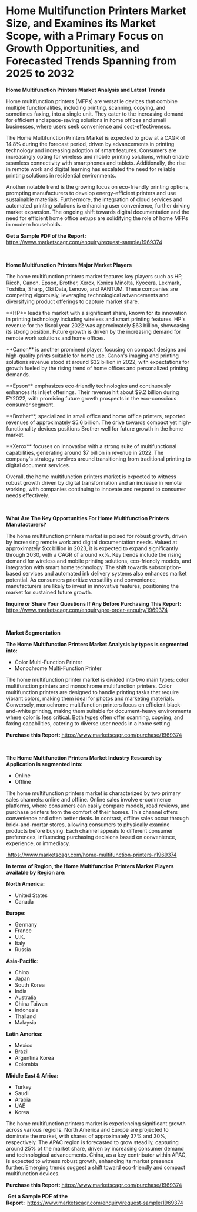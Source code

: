 <p><h1>Home Multifunction Printers Market Size, and Examines its Market Scope, with a Primary Focus on Growth Opportunities, and Forecasted Trends Spanning from 2025 to 2032</h1></p><p><strong>Home Multifunction Printers Market Analysis and Latest Trends</strong></p>
<p><p>Home multifunction printers (MFPs) are versatile devices that combine multiple functionalities, including printing, scanning, copying, and sometimes faxing, into a single unit. They cater to the increasing demand for efficient and space-saving solutions in home offices and small businesses, where users seek convenience and cost-effectiveness. </p><p>The Home Multifunction Printers Market is expected to grow at a CAGR of 14.8% during the forecast period, driven by advancements in printing technology and increasing adoption of smart features. Consumers are increasingly opting for wireless and mobile printing solutions, which enable seamless connectivity with smartphones and tablets. Additionally, the rise in remote work and digital learning has escalated the need for reliable printing solutions in residential environments.</p><p>Another notable trend is the growing focus on eco-friendly printing options, prompting manufacturers to develop energy-efficient printers and use sustainable materials. Furthermore, the integration of cloud services and automated printing solutions is enhancing user convenience, further driving market expansion. The ongoing shift towards digital documentation and the need for efficient home office setups are solidifying the role of home MFPs in modern households.</p></p>
<p><strong>Get a Sample PDF of the Report:&nbsp;</strong> <a href="https://www.marketscagr.com/enquiry/request-sample/1969374?utm_campaign=3320&utm_medium=2&utm_source=Github&utm_content=ia&utm_term=15042025&utm_id=home-multifunction-printers">https://www.marketscagr.com/enquiry/request-sample/1969374</a></p>
<p>&nbsp;</p>
<p><strong>Home Multifunction Printers Major Market Players</strong></p>
<p><p>The home multifunction printers market features key players such as HP, Ricoh, Canon, Epson, Brother, Xerox, Konica Minolta, Kyocera, Lexmark, Toshiba, Sharp, Oki Data, Lenovo, and PANTUM. These companies are competing vigorously, leveraging technological advancements and diversifying product offerings to capture market share.</p><p>**HP** leads the market with a significant share, known for its innovation in printing technology including wireless and smart printing features. HP's revenue for the fiscal year 2022 was approximately $63 billion, showcasing its strong position. Future growth is driven by the increasing demand for remote work solutions and home offices.</p><p>**Canon** is another prominent player, focusing on compact designs and high-quality prints suitable for home use. Canon's imaging and printing solutions revenue stood at around $32 billion in 2022, with expectations for growth fueled by the rising trend of home offices and personalized printing demands.</p><p>**Epson** emphasizes eco-friendly technologies and continuously enhances its inkjet offerings. Their revenue hit about $9.2 billion during FY2022, with promising future growth prospects in the eco-conscious consumer segment.</p><p>**Brother**, specialized in small office and home office printers, reported revenues of approximately $5.6 billion. The drive towards compact yet high-functionality devices positions Brother well for future growth in the home market.</p><p>**Xerox** focuses on innovation with a strong suite of multifunctional capabilities, generating around $7 billion in revenue in 2022. The company's strategy revolves around transitioning from traditional printing to digital document services.</p><p>Overall, the home multifunction printers market is expected to witness robust growth driven by digital transformation and an increase in remote working, with companies continuing to innovate and respond to consumer needs effectively.</p></p>
<p>&nbsp;</p>
<p><strong>What Are The Key Opportunities For Home Multifunction Printers Manufacturers?</strong></p>
<p><p>The home multifunction printers market is poised for robust growth, driven by increasing remote work and digital documentation needs. Valued at approximately $xx billion in 2023, it is expected to expand significantly through 2030, with a CAGR of around xx%. Key trends include the rising demand for wireless and mobile printing solutions, eco-friendly models, and integration with smart home technology. The shift towards subscription-based services and automated ink delivery systems also enhances market potential. As consumers prioritize versatility and convenience, manufacturers are likely to invest in innovative features, positioning the market for sustained future growth.</p></p>
<p><strong>Inquire or Share Your Questions If Any Before Purchasing This Report:</strong> <a href="https://www.marketscagr.com/enquiry/pre-order-enquiry/1969374?utm_campaign=3320&utm_medium=2&utm_source=Github&utm_content=ia&utm_term=15042025&utm_id=home-multifunction-printers">https://www.marketscagr.com/enquiry/pre-order-enquiry/1969374</a></p>
<p>&nbsp;</p>
<p><strong>Market Segmentation</strong></p>
<p><strong>The Home Multifunction Printers Market Analysis by types is segmented into:</strong></p>
<p><ul><li>Color Multi-Function Printer</li><li>Monochrome Multi-Function Printer</li></ul></p>
<p><p>The home multifunction printer market is divided into two main types: color multifunction printers and monochrome multifunction printers. Color multifunction printers are designed to handle printing tasks that require vibrant colors, making them ideal for photos and marketing materials. Conversely, monochrome multifunction printers focus on efficient black-and-white printing, making them suitable for document-heavy environments where color is less critical. Both types often offer scanning, copying, and faxing capabilities, catering to diverse user needs in a home setting.</p></p>
<p><strong>Purchase this Report:&nbsp;</strong><a href="https://www.marketscagr.com/purchase/1969374?utm_campaign=3320&utm_medium=2&utm_source=Github&utm_content=ia&utm_term=15042025&utm_id=home-multifunction-printers">https://www.marketscagr.com/purchase/1969374</a></p>
<p>&nbsp;</p>
<p><strong>The Home Multifunction Printers Market Industry Research by Application is segmented into:</strong></p>
<p><ul><li>Online</li><li>Offline</li></ul></p>
<p><p>The home multifunction printers market is characterized by two primary sales channels: online and offline. Online sales involve e-commerce platforms, where consumers can easily compare models, read reviews, and purchase printers from the comfort of their homes. This channel offers convenience and often better deals. In contrast, offline sales occur through brick-and-mortar stores, allowing consumers to physically examine products before buying. Each channel appeals to different consumer preferences, influencing purchasing decisions based on convenience, experience, or immediacy.</p></p>
<p><a href="https://www.marketscagr.com/home-multifunction-printers-r1969374?utm_campaign=3320&utm_medium=2&utm_source=Github&utm_content=ia&utm_term=15042025&utm_id=home-multifunction-printers">&nbsp;https://www.marketscagr.com/home-multifunction-printers-r1969374</a></p>
<p><strong>In terms of Region, the Home Multifunction Printers Market Players available by Region are:</strong></p>
<p>
    <p> <strong> North America: </strong>
        <ul>
            <li>United States</li>
            <li>Canada</li>
        </ul>
        </p> 
    <p> <strong> Europe: </strong>
        <ul>
            <li>Germany</li>
            <li>France</li>
            <li>U.K.</li>
            <li>Italy</li>
            <li>Russia</li>
        </ul>
        </p> 
    <p> <strong> Asia-Pacific: </strong>
        <ul>
            <li>China</li>
            <li>Japan</li>
            <li>South Korea</li>
            <li>India</li>
            <li>Australia</li>
            <li>China Taiwan</li>
            <li>Indonesia</li>
            <li>Thailand</li>
            <li>Malaysia</li>
        </ul>
        </p> 
    <p> <strong> Latin America: </strong>
        <ul>
            <li>Mexico</li>
            <li>Brazil</li>
            <li>Argentina Korea</li>
            <li>Colombia</li>
        </ul>
        </p> 
    <p> <strong> Middle East & Africa: </strong>
        <ul>
            <li>Turkey</li>
            <li>Saudi</li>
            <li>Arabia</li>
            <li>UAE</li>
            <li>Korea</li>
        </ul>
    </p>
    </p>
<p><p>The home multifunction printers market is experiencing significant growth across various regions. North America and Europe are projected to dominate the market, with shares of approximately 37% and 30%, respectively. The APAC region is forecasted to grow steadily, capturing around 25% of the market share, driven by increasing consumer demand and technological advancements. China, as a key contributor within APAC, is expected to witness robust growth, enhancing its market presence further. Emerging trends suggest a shift toward eco-friendly and compact multifunction devices.</p></p>
<p><strong>Purchase this Report: </strong><a href="https://www.marketscagr.com/purchase/1969374?utm_campaign=3320&utm_medium=2&utm_source=Github&utm_content=ia&utm_term=15042025&utm_id=home-multifunction-printers">https://www.marketscagr.com/purchase/1969374</a></p>
<p>&nbsp;<strong>Get a Sample PDF of the Report:&nbsp;&nbsp;</strong><a href="https://www.marketscagr.com/enquiry/request-sample/1969374?utm_campaign=3320&utm_medium=2&utm_source=Github&utm_content=ia&utm_term=15042025&utm_id=home-multifunction-printers">https://www.marketscagr.com/enquiry/request-sample/1969374</a></p>
<p><strong></strong></p>
<p><p></p><p></p><p></p></p>